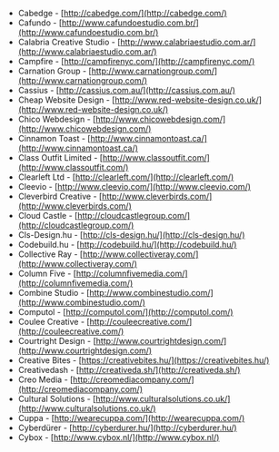  * Cabedge - [http://cabedge.com/](http://cabedge.com/)
 * Cafundo - [http://www.cafundoestudio.com.br/](http://www.cafundoestudio.com.br/)
 * Calabria Creative Studio - [http://www.calabriaestudio.com.ar/](http://www.calabriaestudio.com.ar/)
 * Campfire - [http://campfirenyc.com/](http://campfirenyc.com/)
 * Carnation Group - [http://www.carnationgroup.com/](http://www.carnationgroup.com/)
 * Cassius - [http://cassius.com.au/](http://cassius.com.au/)
 * Cheap Website Design - [http://www.red-website-design.co.uk/](http://www.red-website-design.co.uk/)
 * Chico Webdesign - [http://www.chicowebdesign.com/](http://www.chicowebdesign.com/)
 * Cinnamon Toast - [http://www.cinnamontoast.ca/](http://www.cinnamontoast.ca/)
 * Class Outfit Limited - [http://www.classoutfit.com/](http://www.classoutfit.com/)
 * Clearleft Ltd - [http://clearleft.com/](http://clearleft.com/)
 * Cleevio - [http://www.cleevio.com/](http://www.cleevio.com/)
 * Cleverbird Creative - [http://www.cleverbirds.com/](http://www.cleverbirds.com/)
 * Cloud Castle - [http://cloudcastlegroup.com/](http://cloudcastlegroup.com/)
 * Cls-Design.hu - [http://cls-design.hu/](http://cls-design.hu/)
 * Codebuild.hu - [http://codebuild.hu/](http://codebuild.hu/)
 * Collective Ray - [http://www.collectiveray.com/](http://www.collectiveray.com/)
 * Column Five - [http://columnfivemedia.com/](http://columnfivemedia.com/)
 * Combine Studio - [http://www.combinestudio.com/](http://www.combinestudio.com/)
 * Computol - [http://computol.com/](http://computol.com/)
 * Coulee Creative - [http://couleecreative.com/](http://couleecreative.com/)
 * Courtright Design - [http://www.courtrightdesign.com/](http://www.courtrightdesign.com/)
 * Creative Bites - [https://creativebites.hu/](https://creativebites.hu/)
 * Creativedash - [http://creativeda.sh/](http://creativeda.sh/)
 * Creo Media - [http://creomediacompany.com/](http://creomediacompany.com/)
 * Cultural Solutions - [http://www.culturalsolutions.co.uk/](http://www.culturalsolutions.co.uk/)
 * Cuppa - [http://wearecuppa.com/](http://wearecuppa.com/)
 * Cyberdürer - [http://cyberdurer.hu/](http://cyberdurer.hu/)
 * Cybox - [http://www.cybox.nl/](http://www.cybox.nl/)